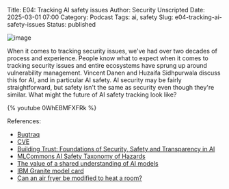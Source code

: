Title: E04: Tracking AI safety issues
Author: Security Unscripted
Date: 2025-03-01 07:00
Category: Podcast
Tags: ai, safety
Slug: e04-tracking-ai-safety-issues
Status: published

![image]({static}/covers/e04.png)

When it comes to tracking security issues, we've had over two decades of process and experience.  People know what to expect when it comes to tracking security issues and entire ecosystems have sprung up around vulnerability management.  Vincent Danen and Huzaifa Sidhpurwala discuss this for AI, and in particular AI safety.  AI security may be fairly straightforward, but safety isn't the same as security even though they're similar.  What might the future of AI safety tracking look like?

{% youtube 0WhEBMFXFRk %}

References:
* [Bugtraq](https://en.wikipedia.org/wiki/Bugtraq)
* [CVE](https://cve.org/)
* [Building Trust: Foundations of Security, Safety and Transparency in AI](https://arxiv.org/pdf/2411.12275)
* [MLCommons AI Safety Taxonomy of Hazards](https://drive.google.com/file/d/1V8KFfk8awaAXc83nZZzDV2bHgPT8jbJY/view?pli=1)
* [The value of a shared understanding of AI models](https://modelcards.withgoogle.com/about)
* [IBM Granite model card](https://huggingface.co/ibm-granite/granite-guardian-3.1-8b)
* [Can an air fryer be modified to heat a room?](https://www.quora.com/Can-an-air-fryer-be-modified-to-heat-a-room)

